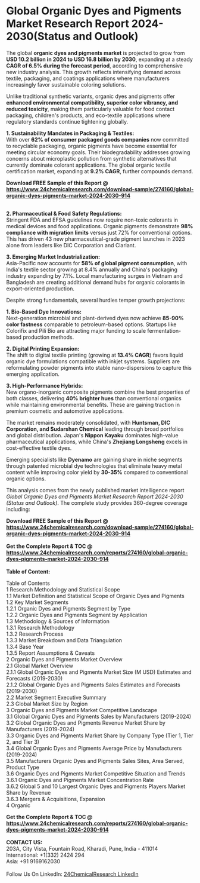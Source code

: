 <h1>Global Organic Dyes and Pigments Market Research Report 2024-2030(Status and Outlook)</h1><p>The global <strong>organic dyes and pigments market</strong> is projected to grow from <strong>USD 10.2 billion in 2024 to USD 16.8 billion by 2030</strong>, expanding at a steady <strong>CAGR of 6.5% during the forecast period</strong>, according to comprehensive new industry analysis. This growth reflects intensifying demand across textile, packaging, and coatings applications where manufacturers increasingly favor sustainable coloring solutions.</p><p>Unlike traditional synthetic variants, organic dyes and pigments offer <strong>enhanced environmental compatibility, superior color vibrancy, and reduced toxicity</strong>, making them particularly valuable for food contact packaging, children's products, and eco-textile applications where regulatory standards continue tightening globally.</p><p><strong>1. Sustainability Mandates in Packaging &amp; Textiles:</strong><br>
With over <strong>62% of consumer packaged goods companies</strong> now committed to recyclable packaging, organic pigments have become essential for meeting circular economy goals. Their biodegradability addresses growing concerns about microplastic pollution from synthetic alternatives that currently dominate colorant applications. The global organic textile certification market, expanding at <strong>9.2% CAGR</strong>, further compounds demand.</p><div><b>Download FREE Sample of this Report @ 
            <a href="https://www.24chemicalresearch.com/download-sample/274160/global-organic-dyes-pigments-market-2024-2030-914">
            https://www.24chemicalresearch.com/download-sample/274160/global-organic-dyes-pigments-market-2024-2030-914</a></b></div><br><p><strong>2. Pharmaceutical &amp; Food Safety Regulations:</strong><br>
Stringent FDA and EFSA guidelines now require non-toxic colorants in medical devices and food applications. Organic pigments demonstrate <strong>98% compliance with migration limits</strong> versus just 72% for conventional options. This has driven 43 new pharmaceutical-grade pigment launches in 2023 alone from leaders like DIC Corporation and Clariant.</p><p><strong>3. Emerging Market Industrialization:</strong><br>
Asia-Pacific now accounts for <strong>58% of global pigment consumption</strong>, with India's textile sector growing at 8.4% annually and China's packaging industry expanding by 7.1%. Local manufacturing surges in Vietnam and Bangladesh are creating additional demand hubs for organic colorants in export-oriented production.</p><p>Despite strong fundamentals, several hurdles temper growth projections:</p><p><strong>1. Bio-Based Dye Innovations:</strong><br>
Next-generation microbial and plant-derived dyes now achieve <strong>85-90% color fastness</strong> comparable to petroleum-based options. Startups like Colorifix and Pili Bio are attracting major funding to scale fermentation-based production methods.</p><p><strong>2. Digital Printing Expansion:</strong><br>
The shift to digital textile printing (growing at <strong>13.4% CAGR</strong>) favors liquid organic dye formulations compatible with inkjet systems. Suppliers are reformulating powder pigments into stable nano-dispersions to capture this emerging application.</p><p><strong>3. High-Performance Hybrids:</strong><br>
New organo-inorganic composite pigments combine the best properties of both classes, delivering <strong>40% brighter hues</strong> than conventional organics while maintaining environmental benefits. These are gaining traction in premium cosmetic and automotive applications.</p><p>The market remains moderately consolidated, with <strong>Huntsman, DIC Corporation, and Sudarshan Chemical</strong> leading through broad portfolios and global distribution. Japan's <strong>Nippon Kayaku</strong> dominates high-value pharmaceutical applications, while China's <strong>Zhejiang Longsheng</strong> excels in cost-effective textile dyes.</p><p>Emerging specialists like <strong>Dyenamo</strong> are gaining share in niche segments through patented microbial dye technologies that eliminate heavy metal content while improving color yield by <strong>30-35%</strong> compared to conventional organic options.</p><p>This analysis comes from the newly published market intelligence report <em>Global Organic Dyes and Pigments Market Research Report 2024-2030 (Status and Outlook)</em>. The complete study provides 360-degree coverage including: 
</p><div><b>Download FREE Sample of this Report @ 
            <a href="https://www.24chemicalresearch.com/download-sample/274160/global-organic-dyes-pigments-market-2024-2030-914">
            https://www.24chemicalresearch.com/download-sample/274160/global-organic-dyes-pigments-market-2024-2030-914</a></b></div><br><div><b>Get the Complete Report & TOC @ 
            <a href="https://www.24chemicalresearch.com/reports/274160/global-organic-dyes-pigments-market-2024-2030-914">
            https://www.24chemicalresearch.com/reports/274160/global-organic-dyes-pigments-market-2024-2030-914</a></b></div><br>
            <b>Table of Content:</b><p>Table of Contents<br />
1 Research Methodology and Statistical Scope<br />
1.1 Market Definition and Statistical Scope of Organic Dyes and Pigments<br />
1.2 Key Market Segments<br />
1.2.1 Organic Dyes and Pigments Segment by Type<br />
1.2.2 Organic Dyes and Pigments Segment by Application<br />
1.3 Methodology & Sources of Information<br />
1.3.1 Research Methodology<br />
1.3.2 Research Process<br />
1.3.3 Market Breakdown and Data Triangulation<br />
1.3.4 Base Year<br />
1.3.5 Report Assumptions & Caveats<br />
2 Organic Dyes and Pigments Market Overview<br />
2.1 Global Market Overview<br />
2.1.1 Global Organic Dyes and Pigments Market Size (M USD) Estimates and Forecasts (2019-2030)<br />
2.1.2 Global Organic Dyes and Pigments Sales Estimates and Forecasts (2019-2030)<br />
2.2 Market Segment Executive Summary<br />
2.3 Global Market Size by Region<br />
3 Organic Dyes and Pigments Market Competitive Landscape<br />
3.1 Global Organic Dyes and Pigments Sales by Manufacturers (2019-2024)<br />
3.2 Global Organic Dyes and Pigments Revenue Market Share by Manufacturers (2019-2024)<br />
3.3 Organic Dyes and Pigments Market Share by Company Type (Tier 1, Tier 2, and Tier 3)<br />
3.4 Global Organic Dyes and Pigments Average Price by Manufacturers (2019-2024)<br />
3.5 Manufacturers Organic Dyes and Pigments Sales Sites, Area Served, Product Type<br />
3.6 Organic Dyes and Pigments Market Competitive Situation and Trends<br />
3.6.1 Organic Dyes and Pigments Market Concentration Rate<br />
3.6.2 Global 5 and 10 Largest Organic Dyes and Pigments Players Market Share by Revenue<br />
3.6.3 Mergers & Acquisitions, Expansion<br />
4 Organic</p><div><b>Get the Complete Report & TOC @ 
            <a href="https://www.24chemicalresearch.com/reports/274160/global-organic-dyes-pigments-market-2024-2030-914">
            https://www.24chemicalresearch.com/reports/274160/global-organic-dyes-pigments-market-2024-2030-914</a></b></div><br><b>CONTACT US:</b><br>
            203A, City Vista, Fountain Road, Kharadi, Pune, India - 411014<br>
            International: +1(332) 2424 294<br>
            Asia: +91 9169162030 <br><br>
            Follow Us On LinkedIn: <a href="https://www.linkedin.com/company/24chemicalresearch/">24ChemicalResearch LinkedIn</a>
